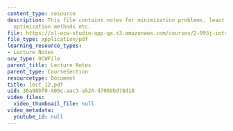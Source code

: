 ```yaml
---
content_type: resource
description: This file contains notes for minimization problems, least square methods,
  optimization methods etc.
file: https://ol-ocw-studio-app-qa.s3.amazonaws.com/courses/2-993j-introduction-to-numerical-analysis-for-engineering-13-002j-spring-2005/36a98bf0409caac3a524d7909bd78d18_lect_12.pdf
file_type: application/pdf
learning_resource_types:
- Lecture Notes
ocw_type: OCWFile
parent_title: Lecture Notes
parent_type: CourseSection
resourcetype: Document
title: lect_12.pdf
uid: 36a98bf0-409c-aac3-a524-d7909bd78d18
video_files:
  video_thumbnail_file: null
video_metadata:
  youtube_id: null
---
```

